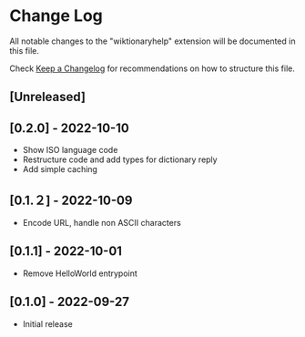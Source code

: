 # Change Log

All notable changes to the "wiktionaryhelp" extension will be documented in this file.

Check [Keep a Changelog](http://keepachangelog.com/) for recommendations on how to structure this file.

## [Unreleased]
## [0.2.0] - 2022-10-10

- Show ISO language code
- Restructure code and add types for dictionary reply
- Add simple caching

## [0.1.２] - 2022-10-09

- Encode URL, handle non ASCII characters
## [0.1.1] - 2022-10-01

- Remove HelloWorld entrypoint
## [0.1.0] - 2022-09-27

- Initial release